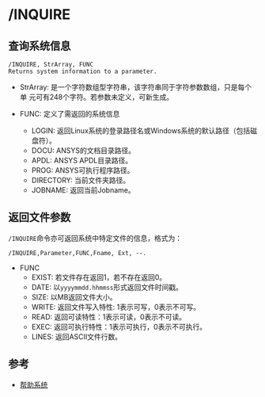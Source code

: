 # /INQUIRE

## 查询系统信息

```
/INQUIRE, StrArray, FUNC
Returns system information to a parameter.
```
- StrArray: 是一个字符数组型字符串，该字符串同于字符参数数组，只是每个单
元可有248个字符。若参数未定义，可新生成。

- FUNC: 定义了需返回的系统信息
  + LOGIN: 返回Linux系统的登录路径名或Windows系统的默认路径（包括磁盘符）。
  + DOCU: ANSYS的文档目录路径。
  + APDL: ANSYS APDL目录路径。
  + PROG: ANSYS可执行程序路径。
  + DIRECTORY: 当前文件夹路径。
  + JOBNAME: 返回当前Jobname。
  
## 返回文件参数

`/INQUIRE`命令亦可返回系统中特定文件的信息，格式为：
```
/INQUIRE,Parameter,FUNC,Fname, Ext, --. 
```

- FUNC
  + EXIST: 若文件存在返回1，若不存在返回0。
  + DATE: 以`yyyymmdd.hhmmss`形式返回文件时间戳。
  + SIZE: 以MB返回文件大小。
  + WRITE: 返回文件写入特性: 1表示可写，0表示不可写。
  + READ: 返回可读特性：1表示可读，0表示不可读。
  + EXEC: 返回可执行特性：1表示可执行，0表示不可执行。
  + LINES: 返回ASCII文件行数。
  

## 参考

- [帮助系统](http://www.mm.bme.hu/~gyebro/files/ans_help_v182/ans_cmd/Hlp_C_INQUIRE.html)
